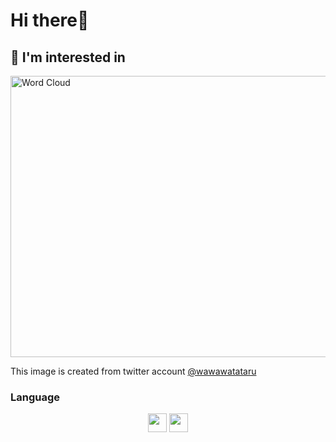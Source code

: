 # Hi there👋

## 🧠 I'm interested in

<img src="https://github.com/wawawatataru/wawawatataru/blob/master/word_cloud/word_cloud.png" alt="Word Cloud" height="450" width="900">

This image is created from twitter account [@wawawatataru](https://twitter.com/wawawatataru)

### Language

<p align="center">
  <img height="30" src="https://github.com/wawawatataru/wawawatataru/blob/5-add-favorite-language/png/ruby.png?raw=true">
  <img height="30" src="https://github.com/wawawatataru/wawawatataru/blob/5-add-favorite-language/svg/python.svg">
</p>
